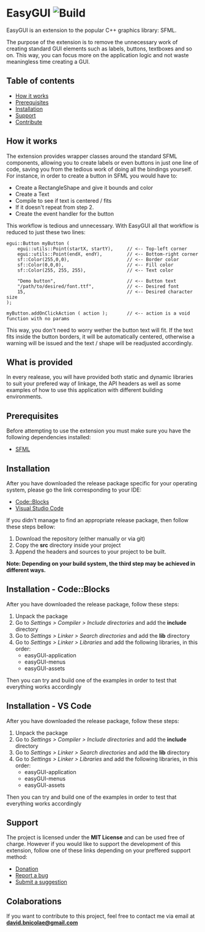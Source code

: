 # EasyGUI ![Build](https://github.com/HV0rtex/ThreadPool/workflows/Linux/badge.svg?branch=main)

EasyGUI is an extension to the popular C++ graphics library: SFML.

The purpose of the extension is to remove the unnecessary work of creating standard GUI elements such as labels,
buttons, textboxes and so on. This way, you can focus more on the application logic and not waste meaningless time
creating a GUI.

## Table of contents

- [How it works](#how-it-works)
- [Prerequisites](#prerequisites)
- [Installation](#installation)
- [Support](#support)
- [Contribute](#colaborations)

## How it works

The extension provides wrapper classes around the standard SFML components, allowing you to create labels or even buttons
in just one line of code, saving you from the tedious work of doing all the bindings yourself. For instance, in order to
create a button in SFML you would have to:

- Create a RectangleShape and give it bounds and color
- Create a Text
- Compile to see if text is centered / fits
- If it doesn't repeat from step 2.
- Create the event handler for the button

This workflow is tedious and unnecessary. With EasyGUI all that workflow is reduced to just these two lines:

```
egui::Button myButton ( 
    egui::utils::Point(startX, startY),     // <-- Top-left corner
    egui::utils::Point(endX, endY),         // <-- Bottom-right corner
    sf::Color(255,0,0),                     // <-- Border color
    sf::Color(0,0,0),                       // <-- Fill color
    sf::Color(255, 255, 255),               // <-- Text color

    "Demo button",                          // <-- Button text
    "/path/to/desired/font.ttf",            // <-- Desired font
    15,                                     // <-- Desired character size
);

myButton.addOnClickAction ( action );       // <-- action is a void function with no params
```

This way, you don't need to worry wether the button text will fit. If the text fits inside the button borders,
it will be automatically centered, otherwise a warning will be issued and the text / shape will be readjusted accordingly.

## What is provided

In every realease, you will have provided both static and dynamic libraries to suit your prefered way of
linkage, the API headers as well as some examples of how to use this application with different building
environments.

## Prerequisites

Before attempting to use the extension you must make sure you have the following dependencies installed:

- [SFML](https://www.sfml-dev.org/)

## Installation

After you have downloaded the release package specific for your operating system, please go the link corresponding
to your IDE:

- [Code::Blocks](#installation---codeblocks)
- [Visual Studio Code](#installation---vs-code)

If you didn't manage to find an appropriate release package, then follow these steps bellow:

1. Download the repository (either manually or via git)
2. Copy the **src** directory inside your project
3. Append the headers and sources to your project to be built.

**Note: Depending on your build system, the third step may be achieved in different ways.**

## Installation - Code::Blocks

After you have downloaded the release package, follow these steps:

1. Unpack the package
2. Go to *Settings > Compiler > Include directories* and add the **include** directory
3. Go to *Settings > Linker > Search directories* and add the **lib** directory
4. Go to *Settings > Linker > Libraries* and add the following libraries, in this order:
   - easyGUI-application
   - easyGUI-menus
   - easyGUI-assets

Then you can try and build one of the examples in order to test that everything works accordingly

## Installation - VS Code

After you have downloaded the release package, follow these steps:

1. Unpack the package
2. Go to *Settings > Compiler > Include directories* and add the **include** directory
3. Go to *Settings > Linker > Search directories* and add the **lib** directory
4. Go to *Settings > Linker > Libraries* and add the following libraries, in this order:
   - easyGUI-application
   - easyGUI-menus
   - easyGUI-assets

Then you can try and build one of the examples in order to test that everything works accordingly

## Support

The project is licensed under the **MIT License** and can be used free of charge. However if you would like to
support the development of this extension, follow one of these links depending on your preffered support method:

- [Donation]()
- [Report a bug]()
- [Submit a suggestion]()

## Colaborations

If you want to contribute to this project, feel free to contact me via email at **david.bnicolae@gmail.com**